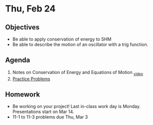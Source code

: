 Thu, Feb 24
=========    

 Objectives  
------------  
- Be able to apply conservation of energy to SHM
- Be able to describe the motion of an oscillator with a trig function.
 
Agenda    
---------    
1. Notes on Conservation of Energy and Equations of Motion <sub>[video](https://youtu.be/Dye035uUHJM)</sub>
2. [Practice Problems](https://avon.schoology.com/page/5527386257)


Homework  
-------------    

- Be working on your project!  Last in-class work day is Monday.  Presentations start on Mar 14.
- 11-1 to 11-3 problems due Thu, Mar 3
  
[bib]: https://avon.schoology.com/assignment/5527196339/
[lab]: https://avon.schoology.com/assignment/5527383767/
<!--stackedit_data:
eyJoaXN0b3J5IjpbOTAxODU3NDQsLTE1ODAwODM1ODksMTMxMT
c3MDkyNywyMTI3NzA5MjMxLC0xNzczMjUxMDYsMzk2MzY5NTUw
LC02Mzc3Njc3MjAsNjQwMTY0NTk2LDU0NjI1NTkzNiwtMTczMD
M4MzE3NCwxODUzMzMxNzM5LDE4NjM5MjMwNjksMjEwMDYwMzM2
NiwtMTE5NTYzNDIxMywtMTY2NDQ3ODg5OSwtMTUxMzg4MTQ5NC
wtMTIzMzIxNTQwNCwxMzU5MjAzMzUxLDg0NDQ2NzA3NCw1MzQ3
Mzg2MjZdfQ==
-->